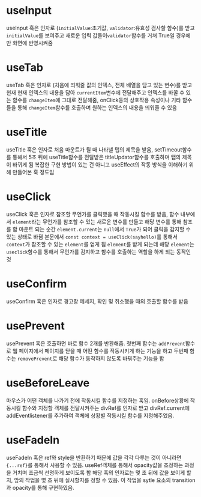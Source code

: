 # useInput

useInput 훅은 인자로 (`initialValue`:초기값, `validator`:유효성 검사할 함수)를 받고 `initialValue`를 보여주고 새로운 입력 값들이`validator`함수를 거쳐 True일 경우에만 화면에 반영시켜줌

# useTab

useTab 훅은 인자로 (처음에 띄워줄 값의 인덱스, 전체 배열을 담고 있는 변수)를 받고 현재 현재 인덱스의 내용을 담아 `currentItem`변수에 전달해주고 인덱스를 바꿀 수 있는 함수를 `changeItem`에 그대로 전달해줌, onClick등의 상호작용 속성이나 기타 함수들을 통해 `changeItem`함수를 호출하며 원하는 인덱스의 내용을 띄워줄 수 있음

# useTitle

useTitle 훅은 인자로 처음 마운트가 될 때 나타낼 탭의 제목을 받음,
setTimeout함수를 통해서 5초 뒤에 useTitle함수를 전달받은 titleUpdator함수를 호출하며 탭의 제목이 바뀌게 됨
복잡한 구현 방법이 있는 건 아니고 useEffect의 작동 방식을 이해하기 위해 만들어본 훅 정도임

# useClick

useClick 훅은 인자로 참조할 무언가를 클릭했을 때 작동시킬 함수를 받음,
함수 내부에서 `element`라는 무언가를 참조할 수 있는 새로운 변수를 만들고 해당 변수를 통해 참조를 함
마운트 되는 순간 `element.current`는 `null`에서 `True`가 되어 클릭을 감지할 수 있는 상태로 바뀜
본문에서 `const context = useClick(sayhello)`를 통해서 `context`가 참조할 수 있는 `element`를 얻게 됨
`element`를 받게 되는데 해당 `element`는 `useclick`함수를 통해서 무언가를 감지하고 함수를 호출하는 역할을 하게 되는 동작인 것

# useConfirm

useConfirm 훅은 인자로 경고창 메세지, 확인 및 취소했을 때의 호출할 함수를 받음

# usePrevent

usePrevent 훅은 호출하면 바로 함수 2개를 반환해줌. 첫번째 함수는 `addPrevent`함수로 웹 페이지에서 페이지를 닫을 때 어떤 함수를 작동시키게 하는 기능을 하고 두번째 함수는 `removePrevent`로 해당 함수가 동작하지 않도록 바꿔주는 기능을 함

# useBeforeLeave

마우스가 어떤 객체를 나가기 전에 작동시킬 함수를 지정하는 훅임.
onBefore상황에 작동시킬 함수와 지정할 객체를 전달시켜주는 divRef를 인자로 받고 divRef.current에 addEventlistener를 추가하여 객체에 상황별 작동시킬 함수를 지정해주었음.

# useFadeIn

useFadeIn 훅은 ref와 style을 반환하기 때문에 값을 각각 다루는 것이 아니라면 `{...ref}`를 통해서 사용할 수 있음.
useRef객체를 통해서 opacity값을 조정하는 과정을 거치며 조금씩 선명하게 보이도록 함
해당 훅의 인자로는 몇 초 뒤에 값을 보이게 할지, 앞의 작업을 몇 초 뒤에 실시할지를 정할 수 있음.
이 작업을 sytle 요소의 transition과 opacity를 통해 구현하였음.
